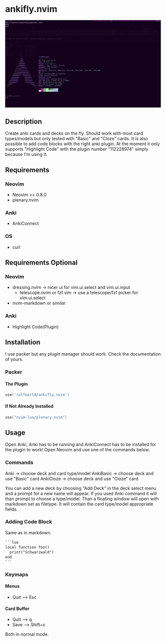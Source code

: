 # ankifly.nvim

![](https://github.com/rolf-stargate/ankifly.nvim/blob/main/showcase.gif)

## Description

Create anki cards and decks on the fly. Should work with most card types/models but only tested with "Basic" and "Cloze" cards. It is also possible to add code blocks with the right anki plugin.
At the moment it only supports "Highlight Code" with the plugin number "112228974" simply because I'm using it.

## Requirements

### Neovim

- Neovim >= 0.8.0
- plenary.nvim

### Anki

- AnkiConnect

### OS

- curl

## Requirements Optional

### Neovim

- dressing.nvim -> nicer ui for vim.ui.select and vim.ui.input
  - telescope.nvim or fzf.vim -> use a telescope/fzf picker for vim.ui.select
- nvim-markdown or similar

### Anki

- Highlight Code(Plugin)

## Installation

I use packer but any plugin manager should work. Check the documentation of yours.

### Packer

#### The Plugin

```lua
use('rolfworld/ankifly.nvim')
```

#### If Not Already Installed

```lua
use("nvim-lua/plenary.nvim")
```

## Usage

Open Anki, Anki has to be running and AnkiConnect has to be installed for the plugin to work!
Open Neovim and use one of the commands below.

### Commands

Anki -> choose deck and card type/model
AnkiBasic -> choose deck and use "Basic" card
AnkiCloze -> choose deck and use "Cloze" card

You can add a new deck by choosing "Add Deck" in the deck select menu and a prompt for
a new name will appear.
If you used Anki command it will than prompt to choose a type/model.
Than a floating window will open with markdown set as filetype.
It will contain the card type/model appropriate fields.

### Adding Code Block

Same as in markdown.

````
```lua
local function foo()
  print("Schwarzwald")
end
```
````

### Keymaps

#### Menus

- Quit --> Esc

#### Card Buffer

- Quit --> q
- Save --> Shift+s

Both in normal mode.
